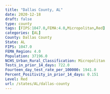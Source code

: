 ```yaml
---
title: "Dallas County, AL"
date: 2020-12-18
draft: false
type: county
tags: [FIPS:1047.0,FEMA:4.0,Micropolitan,Red]
categories: [AL]
County: Dallas County
State: AL
FIPS: 1047.0
FEMA_Region: 4.0
Population: 37196.0
NCHS_Urban_Rural_Classification: Micropolitan
Tests_in_prior_14_days: 722.0
Fourteen_day_test_rate_per_100000: 1941.0
Percent_Positivity_in_prior_14_days: 0.151
Level: Red
url: /states/AL/dallas-county
---
```



